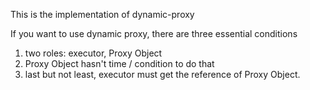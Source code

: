 This is the implementation of dynamic-proxy



If you want to use dynamic proxy, there are three essential conditions

1. two roles: executor, Proxy Object
2. Proxy Object hasn't time / condition to do that
3. last but not least, executor must get the reference of Proxy Object.